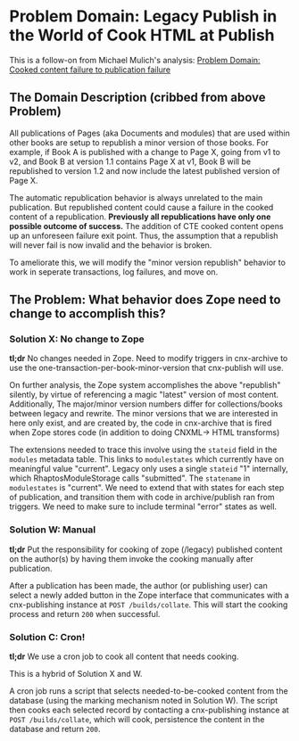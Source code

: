 # Problem Domain: Legacy Publish in the World of Cook HTML at Publish

This is a follow-on from Michael Mulich's analysis:  [Problem Domain: Cooked content failure to publication failure](https://github.com/openstax/napkin-notes/blob/753c3fd71164881cda185010c787c0ee312959a1/pumazi/cnx/problem-domain--cooked-to-failure.md)

## The Domain Description (cribbed from above Problem)

All publications of Pages (aka Documents and modules) that are used within
other books are setup to republish a minor version of those books. For example,
if Book A is published with a change to Page X, going from  v1 to v2, and Book
B at version 1.1 contains Page X at v1, Book B will be republished to version
1.2 and now include the latest published version of Page X.

The automatic republication behavior is always unrelated to the main
publication. But republished content could cause a failure in the cooked
content of a republication. **Previously all republications have only one
possible outcome of success.** The addition of CTE cooked content opens up an
unforeseen failure exit point. Thus, the assumption that a republish will never
fail is now invalid and the behavior is broken.

To ameliorate this, we will modify the "minor version republish" behavior
to work in seperate transactions, log failures, and move on.

## The Problem: What behavior does Zope need to change to accomplish this?

### Solution X: No change to Zope

**tl;dr**  No changes needed in Zope. Need to modify triggers in cnx-archive to
use the one-transaction-per-book-minor-version that cnx-publish will use.

On further analysis, the Zope system accomplishes the above "republish" silently,
by virtue of referencing a magic "latest" version of most content. Additionally,
The major/minor version numbers differ for collections/books between legacy and
rewrite. The minor versions that we are interested in here only exist, and are
created by, the code in cnx-archive that is fired when Zope stores code (in addition
to doing CNXML-> HTML transforms)

The extensions needed to trace this involve using the `stateid` field in the
`modules` metadata table. This links to `modulestates` which currently have on
meaningful value "current". Legacy only uses a single `stateid` "1" internally,
which RhaptosModuleStorage calls "submitted". The `statename` in `modulestates`
is "current". We need to extend that with states for each step of publication,
and transition them with code in archive/publish ran from triggers. We need to
make sure to include terminal "error" states as well.

### Solution W: Manual

**tl;dr** Put the responsibility for cooking of zope (/legacy) published content
on the author(s) by having them invoke the cooking manually after publication.

After a publication has been made, the author (or publishing user) can select
a newly added button in the Zope interface that communicates with
a cnx-publishing instance at `POST /builds/collate`. This will start
the cooking process and return `200` when successful.

### Solution C: Cron!

**tl;dr** We use a cron job to cook all content that needs cooking.

This is a hybrid of Solution X and W.

A cron job runs a script that selects needed-to-be-cooked content from
the database (using the marking mechanism noted in Solution W).
The script then cooks each selected record by contacting
a cnx-publishing instance at `POST /builds/collate`,
which will cook, persistence the content in the database and return `200`.
